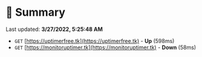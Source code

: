 # 📖 Summary
Last updated: **3/27/2022, 5:25:48 AM**

- `GET` [https://uptimerfree.tk](https://uptimerfree.tk) - **Up** (598ms)
- `GET` [https://monitoruptimer.tk](https://monitoruptimer.tk) - **Down** (58ms)
